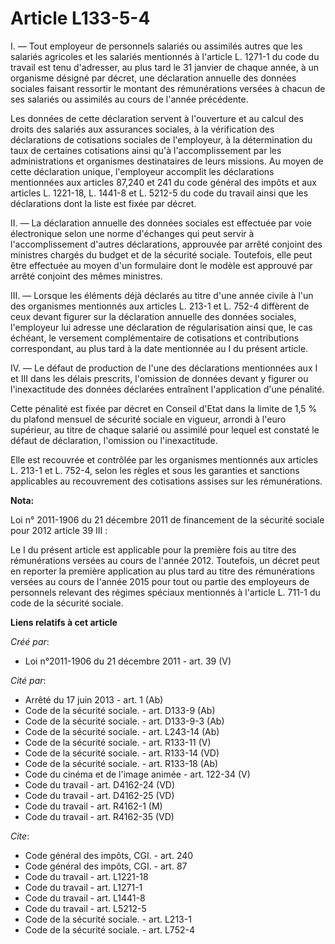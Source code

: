 # Article L133-5-4

I. ― Tout employeur de personnels salariés ou assimilés autres que les salariés agricoles et les salariés mentionnés à
l'article L. 1271-1 du code du travail est tenu d'adresser, au plus tard le 31 janvier de chaque année, à un organisme
désigné par décret, une déclaration annuelle des données sociales faisant ressortir le montant des rémunérations versées à
chacun de ses salariés ou assimilés au cours de l'année précédente. 

Les données de cette déclaration servent à l'ouverture et au calcul des droits des salariés aux assurances sociales, à la
vérification des déclarations de cotisations sociales de l'employeur, à la détermination du taux de certaines cotisations
ainsi qu'à l'accomplissement par les administrations et organismes destinataires de leurs missions. Au moyen de cette
déclaration unique, l'employeur accomplit les déclarations mentionnées aux articles 87,240 et 241 du code général des impôts
et aux articles L. 1221-18, L. 1441-8 et L. 5212-5 du code du travail ainsi que les déclarations dont la liste est fixée par
décret. 

II. ― La déclaration annuelle des données sociales est effectuée par voie électronique selon une norme d'échanges qui peut
servir à l'accomplissement d'autres déclarations, approuvée par arrêté conjoint des ministres chargés du budget et de la
sécurité sociale. Toutefois, elle peut être effectuée au moyen d'un formulaire dont le modèle est approuvé par arrêté
conjoint des mêmes ministres. 

III. ― Lorsque les éléments déjà déclarés au titre d'une année civile à l'un des organismes mentionnés aux articles L. 213-1
et L. 752-4 diffèrent de ceux devant figurer sur la déclaration annuelle des données sociales, l'employeur lui adresse une
déclaration de régularisation ainsi que, le cas échéant, le versement complémentaire de cotisations et contributions
correspondant, au plus tard à la date mentionnée au I du présent article. 

IV. ― Le défaut de production de l'une des déclarations mentionnées aux I et III dans les délais prescrits, l'omission de
données devant y figurer ou l'inexactitude des données déclarées entraînent l'application d'une pénalité. 

Cette pénalité est fixée par décret en Conseil d'Etat dans la limite de 1,5 % du plafond mensuel de sécurité sociale en
vigueur, arrondi à l'euro supérieur, au titre de chaque salarié ou assimilé pour lequel est constaté le défaut de
déclaration, l'omission ou l'inexactitude. 

Elle est recouvrée et contrôlée par les organismes mentionnés aux articles L. 213-1 et L. 752-4, selon les règles et sous les
garanties et sanctions applicables au recouvrement des cotisations assises sur les rémunérations.

**Nota:**

Loi n° 2011-1906 du 21 décembre 2011 de financement de la sécurité sociale pour 2012 article 39 III :

Le I du présent article est applicable pour la première fois au titre des rémunérations versées au cours de l'année 2012.
Toutefois, un décret peut en reporter la première application au plus tard au titre des rémunérations versées au cours de
l'année 2015 pour tout ou partie des employeurs de personnels relevant des régimes spéciaux mentionnés à l'article L. 711-1
du code de la sécurité sociale.

**Liens relatifs à cet article**

_Créé par_:

  - Loi n°2011-1906 du 21 décembre 2011 - art. 39 (V)

_Cité par_:

  - Arrêté du 17 juin 2013 - art. 1 (Ab)
  - Code de la sécurité sociale. - art. D133-9 (Ab)
  - Code de la sécurité sociale. - art. D133-9-3 (Ab)
  - Code de la sécurité sociale. - art. L243-14 (Ab)
  - Code de la sécurité sociale. - art. R133-11 (V)
  - Code de la sécurité sociale. - art. R133-14 (VD)
  - Code de la sécurité sociale. - art. R133-18 (Ab)
  - Code du cinéma et de l'image animée - art. 122-34 (V)
  - Code du travail - art. D4162-24 (VD)
  - Code du travail - art. D4162-25 (VD)
  - Code du travail - art. R4162-1 (M)
  - Code du travail - art. R4162-35 (VD)

_Cite_:

  - Code général des impôts, CGI. - art. 240
  - Code général des impôts, CGI. - art. 87
  - Code du travail - art. L1221-18
  - Code du travail - art. L1271-1
  - Code du travail - art. L1441-8
  - Code du travail - art. L5212-5
  - Code de la sécurité sociale. - art. L213-1
  - Code de la sécurité sociale. - art. L752-4
